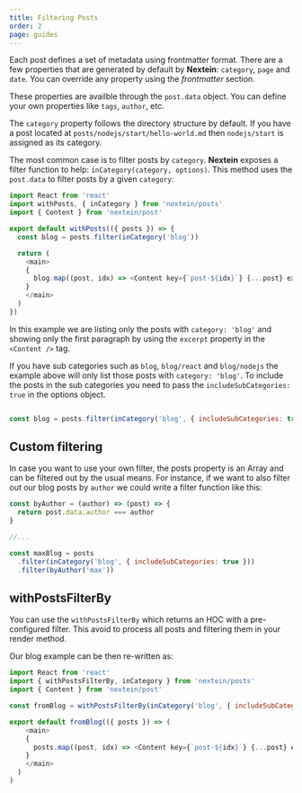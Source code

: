 ```yaml
---
title: Filtering Posts
order: 2
page: guides
---
```


Each post defines a set of metadata using frontmatter format. There are a few properties that are generated by default by **Nextein**: `category`, `page` and `date`. You can override any property using the _frontmatter_ section.

These properties are availble through the `post.data` object. You can define your own properties like `tags`, `author`, etc.


The `category` property follows the directory structure by default. If you have a post located at `posts/nodejs/start/hello-world.md` then `nodejs/start` is assigned as its category.  


The most common case is to filter posts by `category`. **Nextein** exposes a filter function to help: `inCategory(category, options)`. This method uses the `post.data` to filter posts by a given `category`:

```js
import React from 'react'
import withPosts, { inCategory } from 'nextein/posts'
import { Content } from 'nextein/post' 

export default withPosts(({ posts }) => {
  const blog = posts.filter(inCategory('blog'))

  return (
    <main>
    {
      blog.map((post, idx) => <Content key={`post-${idx}`} {...post} excerpt />)
    }
    </main>
  )
})

```

In this example we are listing only the posts with `category: 'blog'` and showing only the first paragraph by using the `excerpt` property in the `<Content />` tag.

If you have sub categories such as `blog`, `blog/react` and `blog/nodejs` the example above will only list those posts with `category: 'blog'`. To include the posts in the sub categories you need to pass the `includeSubCategories: true` in the options object. 

```js

const blog = posts.filter(inCategory('blog', { includeSubCategories: true }))

```

## Custom filtering

In case you want to use your own filter, the posts property is an Array and can be filtered out by the usual means. For instance, if we want to also filter out our blog posts by `author` we could write a filter function like this:

```js
const byAuthor = (author) => (post) => {
  return post.data.author === author
}

//...

const maxBlog = posts
  .filter(inCategory('blog', { includeSubCategories: true }))
  .filter(byAuthor('max'))

```

## withPostsFilterBy

You can use the `withPostsFilterBy` which returns an HOC with a pre-configured filter. This avoid to process all  posts and filtering them in your render method.

Our blog example can be then re-written as:

```js
import React from 'react'
import { withPostsFilterBy, inCategory } from 'nextein/posts'
import { Content } from 'nextein/post' 

const fromBlog = withPostsFilterBy(inCategory('blog', { includeSubCategories: true }))

export default fromBlog(({ posts }) => (
    <main>
    {
      posts.map((post, idx) => <Content key={`post-${idx}`} {...post} excerpt />)
    }
    </main>
  )
)
```
